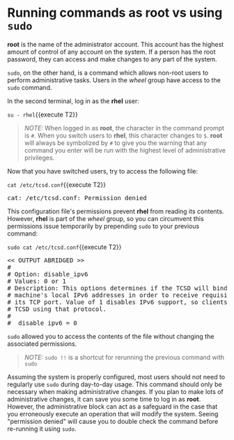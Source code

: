 # Running commands as __root__ vs using `sudo`

__root__ is the name of the administrator account. This account has the highest
amount of control of any account on the system. If a person has the root password,
they can access and make changes to any part of the system.

`sudo`, on the other hand, is a command which allows non-root users to
perform administrative tasks. Users in the _wheel_ group have access to the
`sudo` command.

In the second terminal, log in as the __rhel__ user:

`su - rhel`{{execute T2}}

>_NOTE:_ When logged in as __root__, the character in the command prompt is `#`.
When you switch users to __rhel__, this character changes to `$`. __root__ will
always be symbolized by `#` to give you the warning that any command you enter
will be run with the highest level of administrative privileges.

Now that you have switched users, try to access the following file:

`cat /etc/tcsd.conf`{{execute T2}}

<pre class=file>
cat: /etc/tcsd.conf: Permission denied
</pre>

This configuration file's permissions prevent __rhel__ from reading its contents.
However, __rhel__ is part of the _wheel_ group, so you can circumvent this
permissions issue temporarily by prepending `sudo` to your previous command:

`sudo cat /etc/tcsd.conf`{{execute T2}}

<pre class=file>
<< OUTPUT ABRIDGED >>
#
# Option: disable_ipv6
# Values: 0 or 1
# Description: This options determines if the TCSD will bind itself to the
# machine's local IPv6 addresses in order to receive requisitions through
# its TCP port. Value of 1 disables IPv6 support, so clients cannot reach
# TCSD using that protocol.
#
#  disable_ipv6 = 0
</pre>

`sudo` allowed you to access the contents of the file without changing the
associated permissions.

>_NOTE:_ `sudo !!` is a shortcut for rerunning the previous command with `sudo`

Assuming the system is properly configured, most users should not need to
regularly use `sudo` during day-to-day usage. This command should only be
necessary when making administrative changes. If you plan to make lots of
administrative changes, it can save you some time to log in as __root__.
However, the administrative block can act as a safeguard in the case that you
erroneously execute an operation that will modify the system. Seeing
"permission denied" will cause you to double check the command before re-running it
using `sudo`.
